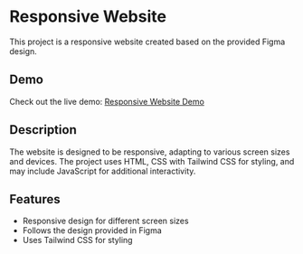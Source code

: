 # Responsive Website

This project is a responsive website created based on the provided Figma design.

## Demo

Check out the live demo: [Responsive Website Demo](https://responsive-website-102910.netlify.app)

## Description

The website is designed to be responsive, adapting to various screen sizes and devices. The project uses HTML, CSS with Tailwind CSS for styling, and may include JavaScript for additional interactivity.

## Features

- Responsive design for different screen sizes
- Follows the design provided in Figma
- Uses Tailwind CSS for styling
